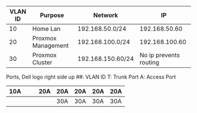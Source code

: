 
| VLAN ID | Purpose            | Network           | IP                     |
| ------- | ------------------ | ----------------- | ---------------------- |
| 10      | Home Lan           | 192.168.50.0/24   | 192.168.50.60          |
| 20      | Proxmox Management | 192.168.100.0/24  | 192.168.100.60         |
| 30      | Proxmox Cluster    | 192.168.150.60/24 | No ip prevents routing |

Ports, Dell logo right side up
##: VLAN ID
T: Trunk Port
A: Access Port

| 10A |     |     | 20A | 20A | 20A | 20A | 20A |
| --- | --- | --- | --- | --- | --- | --- | --- |
|     |     |     |     | 30A | 30A | 30A | 30A |
